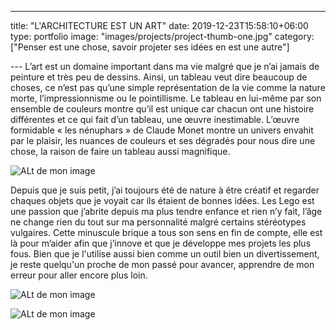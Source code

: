 ---
title: "L'ARCHITECTURE EST UN ART"
date: 2019-12-23T15:58:10+06:00
type: portfolio
image: "images/projects/project-thumb-one.jpg"
category: ["Penser est une chose, savoir projeter ses idées en est une autre"]

--- L’art est un domaine important dans ma vie malgré que je n’ai jamais de peinture et très peu de dessins. Ainsi, un tableau veut dire beaucoup de choses, ce n’est pas qu’une simple représentation de la vie comme la nature morte, l’impressionnisme ou le pointillisme. Le tableau en lui-même par son ensemble de couleurs montre qu’il est unique car chacun ont une histoire différentes et ce qui fait d’un tableau, une œuvre inestimable. L’œuvre formidable « les nénuphars » de Claude Monet montre un univers envahit par le plaisir, les nuances de couleurs et ses dégradés pour nous dire une chose, la raison de faire un tableau aussi magnifique. 

![ALt de mon image](/images/projects/Maison.jpg)

Depuis que je suis petit, j’ai toujours été de nature à être créatif et regarder chaques objets que je voyait car ils étaient de bonnes idées. Les Lego est une passion que j’abrite depuis ma plus tendre enfance et rien n’y fait, l’âge ne change rien du tout sur ma personnalité malgré certains stéréotypes vulgaires. Cette minuscule brique a tous son sens en fin de compte, elle est là pour m’aider afin que j’innove et que je développe mes projets les plus fous. Bien que je l'utilise aussi bien comme un outil bien un divertissement, je reste quelqu'un proche de mon passé pour avancer, apprendre de mon erreur pour aller encore plus loin.


![ALt de mon image](/images/projects/nuit.jpg)



![ALt de mon image](/images/projects/cuisine.jpg)
